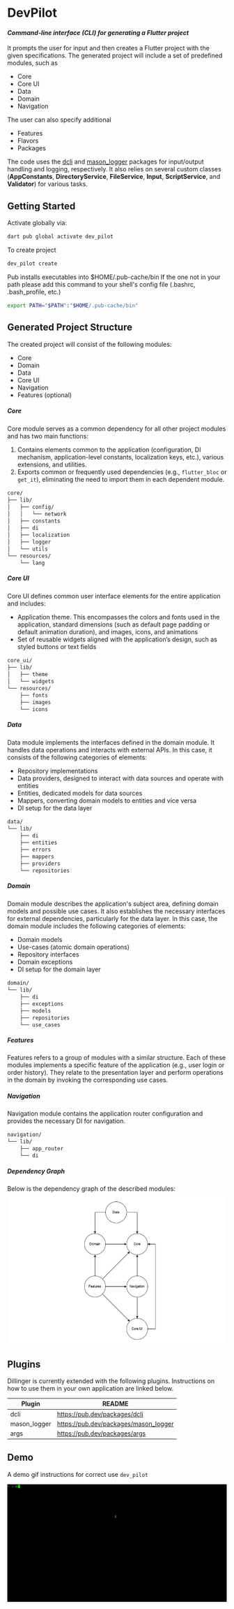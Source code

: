 # DevPilot
#### _Command-line interface (CLI) for generating a Flutter project_


It prompts the user for input and then creates a Flutter project with the given specifications. The generated project will include a set of predefined modules, such as
- Core
- Core UI
- Data
- Domain
- Navigation

The user can also specify additional
- Features
- Flavors
- Packages

The code uses the [dcli](https://pub.dev/packages/dcli) and [mason_logger](https://pub.dev/packages/mason_logger) packages for input/output handling and logging, respectively. It also relies on several custom classes (**AppConstants**, **DirectoryService**, **FileService**, **Input**, **ScriptService**, and **Validator**) for various tasks.

## Getting Started

Activate globally via:
```sh
dart pub global activate dev_pilot
```

To create project

```sh
dev_pilot create
```
Pub installs executables into $HOME/.pub-cache/bin
If the one not in your path please add this command to your shell's config file (.bashrc, .bash_profile, etc.)

```sh
export PATH="$PATH":"$HOME/.pub-cache/bin"
```

## Generated Project Structure

The created project will consist of the following modules:
- Core
- Domain
- Data
- Core UI
- Navigation
- Features (optional)

##### Core
Core module serves as a common dependency for all other project modules and has two main functions:
1. Contains elements common to the application (configuration, DI mechanism, application-level constants, localization keys, etc.), various extensions, and utilities.
2. Exports common or frequently used dependencies (e.g., `flutter_bloc` or `get_it`), eliminating the need to import them in each dependent module.
```
core/
├── lib/
│   ├── config/
│   │   └── network
│   ├── constants
│   ├── di
│   ├── localization
│   ├── logger
│   └── utils
└── resources/
    └── lang
```

##### Core UI
Core UI defines common user interface elements for the entire application and includes:
- Application theme. This encompasses the colors and fonts used in the application, standard dimensions (such as default page padding or default animation duration), and images, icons, and animations
- Set of reusable widgets aligned with the application’s design, such as styled buttons or text fields
```
core_ui/
├── lib/
│   ├── theme
│   └── widgets
└── resources/
    ├── fonts
    ├── images
    └── icons
```

##### Data
Data module implements the interfaces defined in the domain module. It handles data operations and interacts with external APIs. In this case, it consists of the following categories of elements:
- Repository implementations
- Data providers, designed to interact with data sources and operate with entities
- Entities, dedicated models for data sources
- Mappers, converting domain models to entities and vice versa
- DI setup for the data layer
```
data/
└── lib/
    ├── di
    ├── entities
    ├── errors
    ├── mappers
    ├── providers
    └── repositories
```

##### Domain
Domain module describes the application's subject area, defining domain models and possible use cases. It also establishes the necessary interfaces for external dependencies, particularly for the data layer. In this case, the domain module includes the following categories of elements:
- Domain models
- Use-cases (atomic domain operations)
- Repository interfaces
- Domain exceptions
- DI setup for the domain layer
```
domain/
└── lib/
    ├── di
    ├── exceptions
    ├── models
    ├── repositories
    └── use_cases
```

##### Features
Features refers to a group of modules with a similar structure. Each of these modules implements a specific feature of the application (e.g., user login or order history). They relate to the presentation layer and perform operations in the domain by invoking the corresponding use cases.

##### Navigation
Navigation module contains the application router configuration and provides the necessary DI for navigation.
```
navigation/
└── lib/
    ├── app_router
    └── di
```

##### Dependency Graph
Below is the dependency graph of the described modules:
![Dependency Graph](./dev_pilot_dependency_graph.png)

## Plugins

Dillinger is currently extended with the following plugins.
Instructions on how to use them in your own application are linked below.

| Plugin | README |
| ------ | ------ |
| dcli | https://pub.dev/packages/dcli |
| mason_logger | https://pub.dev/packages/mason_logger |
| args | https://pub.dev/packages/args |


## Demo

A demo gif instructions for correct use  `dev_pilot`

![demo](./dev_pilot_demo.gif)